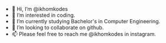 - 👋 Hi, I’m @ikhomkodes
- 👀 I’m interested in coding.
- 🌱 I’m currently studying Bachelor's in Computer Engineering.
- 💞️ I’m looking to collaborate on github.
- 📫 Please feel free to reach me @ikhomkodes in instagram.

<!---
ikhomkodes/ikhomkodes is a ✨ special ✨ repository because its `README.md` (this file) appears on your GitHub profile.
You can click the Preview link to take a look at your changes.
--->
